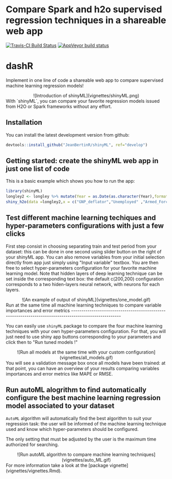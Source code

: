 Compare Spark and h2o supervised regression techniques in a shareable web app
================

[![Travis-CI Build Status](https://travis-ci.org/JeanBertinR/shinyML.svg?branch=master)](https://travis-ci.org/JeanBertinR/shinyML) [![AppVeyor build status](https://ci.appveyor.com/api/projects/status/github/JeanBertinR/shinyML?branch=master&svg=true)](https://ci.appveyor.com/project/JeanBertinR/shinyML)

dashR
=====

Implement in one line of code a shareable web app to compare supervised machine learning regression models!
<center>
![Introduction of shinyML](vignettes/shinyML.png)
</center>
With `shinyML`, you can compare your favorite regression models issued from H2O or Spark frameworks without any effort.

Installation
------------

You can install the latest development version from github:

``` r
devtools::install_github("JeanBertinR/shinyML", ref="develop")
```

Getting started: create the shinyML web app in just one list of code
--------------------------------------------------------------------

This is a basic example which shows you how to run the app:

``` r
library(shinyML)
longley2 <- longley %>% mutate(Year = as.Date(as.character(Year),format = "%Y"))
shiny_h2o(data =longley2,x = c("GNP_deflator","Unemployed" ,"Armed_Forces","Employed"),y = "GNP",date_column = "Year",share_app = TRUE,port = 3951)
```

Test different machine learning techiques and hyper-parameters configurations with just a few clicks
----------------------------------------------------------------------------------------------------

First step consist in choosing separating train and test period from your dataset: this can be done in one second using slider button on the right of your shinyML app. You can also remove variables from your initial selection directly from app just simply using "Input variable" textbox. You are then free to select hyper-parameters configuration for your favorite machine learning model.
Note that hidden layers of deep learning technique can be set inside the corresponding text box: the default c(200,200) configuration corresponds to a two hiden-layers neural network, with neurons for each layers.
<center>
![An example of output of shinyML](vignettes/one_model.gif)
</center>
Run at the same time all machine learning techniques to compare variable importances and error metrics
------------------------------------------------------------------------------------------------------

You can easily use `shinyML` package to compare the four machine learning techniques with your own hyper-parameters configuration. For that, you will just need to use shiny app buttons corresponding to your parameters and click then to "Run tuned models !"
<center>
![Run all models at the same time with your custom configuration](vignettes/all_models.gif)
</center>
You will see a validation message box once all models have been trained: at that point, you can have an overview of your results comparing variables importances and error metrics like MAPE or RMSE.

Run autoML alogrithm to find automatically configure the best machine learning regression model associated to your dataset
--------------------------------------------------------------------------------------------------------------------------

`AutoML` algorithm will automatically find the best algorithm to suit your regression task: the user will be informed of the machine learning technique used and know which hyper-parameters should be configured.

The only setting that must be adjusted by the user is the maximum time authorized for searching.
<center>
![Run autoML algorithm to compare machine learning techniques](vignettes/auto_ML.gif)
</center>
For more information take a look at the [package vignette](vignettes/vignettes.Rmd).
